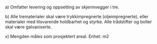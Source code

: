 a) Omfatter levering og oppsetting av skjermvegger i tre.

b) Alle trematerialer skal være trykkimpregnerte (oljeimpregnerte), eller materialer med tilsvarende holdbarhet og styrke. Alle trådstifter og bolter skal være galvaniserte.

x) Mengden måles som prosjektert areal. Enhet: m2

